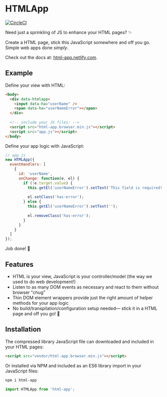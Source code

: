 # HTMLApp

[![CircleCI](https://circleci.com/gh/AaronLeoCooper/html-app.svg?style=svg&circle-token=80bc42acba0754d42bc16d20afa52df4096c11fb)](https://circleci.com/gh/AaronLeoCooper/html-app)

Need just a sprinkling of JS to enhance your HTML pages? ✨

Create a HTML page, stick this JavaScript somewhere and off you go. Simple web apps done *simply*.

Check out the docs at: [html-app.netlify.com](https://html-app.netlify.com).

## Example

Define your view with HTML:

```html
<body>
  <div data-htmlapp>
    <input data-ha="userName" />
    <span data-ha="userNameError"></span>
  </div>
  
  <!-- include your JS files: -->
  <script src="html-app.browser.min.js"></script>
  <script src="app.js"></script>
</body>
```

Define your app logic with JavaScript:

```js
// app.js
new HTMLApp({
  eventHandlers: [
    {
      id: 'userName',
      onChange: function(e, el) {
        if (!e.target.value) {
          this.getEl('userNameError').setText('This field is required!');
  
          el.setClass('has-error');
        } else {
          this.getEl('userNameError').setText('');
  
          el.removeClass('has-error');
        }
      }
    }
  ]
});
```

Job done! 🎉

## Features

- HTML is your view, JavaScript is your controller/model (the way we used to do web development!)
- Listen to as many DOM events as necessary and react to them without browser "chug"
- Thin DOM element wrappers provide just the right amount of helper methods for your app logic
- No build/transpilation/configuration setup needed— stick it in a HTML page and off you go! 🚀

## Installation

The compressed library JavaScript file can downloaded and included in your HTML pages:

```html
<script src="vendor/html-app.browser.min.js"></script>
```

Or installed via NPM and included as an ES6 library import in your JavaScript files:

```bash
npm i html-app
```

```js
import HTMLApp from 'html-app';
```
